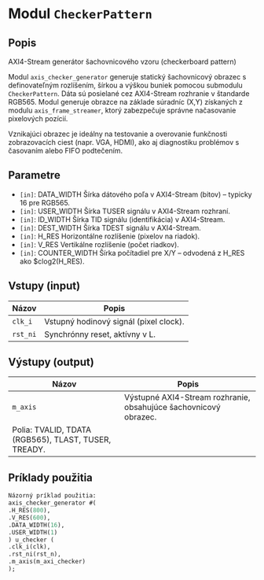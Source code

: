 # Modul `CheckerPattern`

## Popis

AXI4-Stream generátor šachovnicového vzoru (checkerboard pattern)

Modul `axis_checker_generator` generuje statický šachovnicový obrazec s definovateľným rozlíšením,
šírkou a výškou buniek pomocou submodulu `CheckerPattern`. Dáta sú posielané cez AXI4-Stream rozhranie
v štandarde RGB565. Modul generuje obrazce na základe súradníc (X,Y) získaných z modulu
`axis_frame_streamer`, ktorý zabezpečuje správne načasovanie pixelových pozícií.

Vznikajúci obrazec je ideálny na testovanie a overovanie funkčnosti zobrazovacích ciest (napr. VGA, HDMI),
ako aj diagnostiku problémov s časovaním alebo FIFO podtečením.

## Parametre

- `[in]`: DATA_WIDTH         Šírka dátového poľa v AXI4-Stream (bitov) – typicky 16 pre RGB565.
- `[in]`: USER_WIDTH         Šírka TUSER signálu v AXI4-Stream rozhraní.
- `[in]`: ID_WIDTH           Šírka TID signálu (identifikácia) v AXI4-Stream.
- `[in]`: DEST_WIDTH         Šírka TDEST signálu v AXI4-Stream.
- `[in]`: H_RES              Horizontálne rozlíšenie (pixelov na riadok).
- `[in]`: V_RES              Vertikálne rozlíšenie (počet riadkov).
- `[in]`: COUNTER_WIDTH      Šírka počítadiel pre X/Y – odvodená z H_RES ako $clog2(H_RES).

## Vstupy (input)

| Názov | Popis |
|-------|--------|
| `clk_i` | Vstupný hodinový signál (pixel clock). |
| `rst_ni` | Synchrónny reset, aktívny v L. |

## Výstupy (output)

| Názov | Popis |
|-------|--------|
| `m_axis` | Výstupné AXI4-Stream rozhranie, obsahujúce šachovnicový obrazec.
Polia: TVALID, TDATA (RGB565), TLAST, TUSER, TREADY. |

## Príklady použitia

```systemverilog
Názorný príklad použitia:
axis_checker_generator #(
.H_RES(800),
.V_RES(600),
.DATA_WIDTH(16),
.USER_WIDTH(1)
) u_checker (
.clk_i(clk),
.rst_ni(rst_n),
.m_axis(m_axi_checker)
);
```

